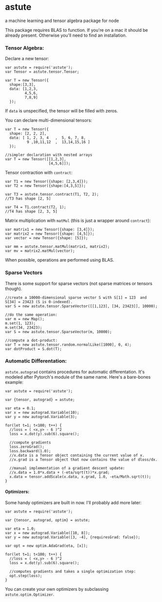 # astute
a machine learning and tensor algebra package for node

This package requires BLAS to function. If you're on a mac it should be already present. Otherwise you'll need to find an installation.

### Tensor Algebra:

Declare a new tensor:
```
var astute = require('astute');
var Tensor = astute.tensor.Tensor;

var T = new Tensor({
  shape:[3,3],
  data: [1,2,3,
         4,5,6,
         7,8,9]
  });
```
If `data` is unspecified, the tensor will be filled with zeros.

You can declare multi-dimensional tensors:
```
var T = new Tensor({
  shape: [2, 2, 2],
  data: [ 1, 2, 3, 4   ,  5, 6, 7, 8,
          9 ,10,11,12  ,  13,14,15,16 ]
  });

//simpler declaration with nested arrays
var T = new Tensor([[1,2,3], 
                    [4,5,6]]);
```

Tensor contraction with `contract`:
```
var T1 = new Tensor({shape: [2,3,4]});
var T2 = new Tensor({shape:[4,3,5]});

var T3 = astute.tensor.contract(T1, T2, 2);
//T3 has shape [2, 5]

var T4 = T1.contract(T2, 1);
//T4 has shape [2, 3, 5]
```
Matrix multiplication with `matMul` (this is just a wrapper around `contract`):
```
var matrix1 = new Tensor({shape: [3,4]});
var matrix2 = new Tensor({shape: [4,5]});
var vector = new Tensor({shape: [5]});

var mm = astute.tensor.matMul(matrix1, matrix2);
var mv = matrix2.matMul(vector);
```
When possible, operations are performed using BLAS.

### Sparse Vectors
There is some support for sparse vectors (not sparse matrices or tensors though).
```
//create a 10000-dimensional sparse vector S with S[1] = 123  and S[34] = 23423 (S is 0-indexed).
var S = new astute.tensor.SparseVector([[1,123], [34, 23423]], 10000);

//do the same operation:
var m = new Map();
m.set(1, 123);
m.set(34, 23423);
var S = new astute.tensor.SparseVector(m, 10000);

//compute a dot-product:
var T = new astute.tensor.random.normalLike([1000], 0, 4);
var dotProduct = S.dot(T);
```
### Automatic Differentation:
`astute.autograd` contains procedures for automatic differentation. It's modeled after Pytorch's module of the same name. Here's a bare-bones example:
```
var astute = require('astute');

var {tensor, autograd} = astute;

var eta = 0.1;
var x = new autograd.Variable(10);
var y = new autograd.Variable(3);

for(let t=1; t<100; t++) {
  //loss = ( <x,y> - 6 )^2
  loss = x.dot(y).sub(6).square();

  //compute gradients
  loss.zeroGrad();
  loss.backward(1.0);
  //x.data is a Tensor object containing the current value of x.
  //x.grad is a Tensor object that now contains the value of dloss/dx.
  
  //manual implementation of a gradient descent update:
  //x.data = 1.0*x.data + (-eta/sqrt(t))*x.grad;
  x.data = tensor.addScale(x.data, x.grad, 1.0, -eta/Math.sqrt(t));
}
```

#### Optimizers:
Some handy optimizers are built in now. I'll probably add more later:
```
var astute = require('astute');

var {tensor, autograd, optim} = astute;

var eta = 1.0;
var x = new autograd.Variable([10, 8]);
var y = new autograd.Variable([3, -4], {requiresGrad: false});

var opt = new optim.AdaGrad(eta, [x]);

for(let t=1; t<100; t++) {
  //loss = ( <x,y> - 6 )^2
  loss = x.dot(y).sub(6).square();
  
  //computes gradients and takes a single optimization step:
  opt.step(loss);
}
```
You can create your own optimizers by subclassing `astute.optim.Optimizer`.


